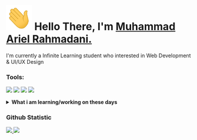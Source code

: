 
<h1 align="left">
    <img src=https://github.com/arielrahmadani/arielrahmadani/blob/main/wave.gif width="70px"> Hello There, I'm <a href="https://github.com/arielrahmadani">Muhammad Ariel Rahmadani.</a> 
<h align="right">

</h1>
I'm currently a Infinite Learning student who interested in Web Development & UI/UX Design

### Tools:
<p>
    <img src="https://img.shields.io/badge/OS-Windows-blue?&logo=windows" />
    <img src="https://img.shields.io/badge/Code-javascript-ob?&logo=javascript" />
    <img src="https://img.shields.io/badge/Figma Studio-blue?&logo=Figma" />
    <img src="https://img.shields.io/badge/Text%20Editor-Visual%20Studio%20Code-blue?&logo=visual%20studio%20code&logoColor=blue" />
    </p>
<details>
 <summary><strong>What i am learning/working on these days</strong></summary>
    - 🔭 I’m currently a student in Infinite Learning batch 7 </br>
    - 🌱 I’m currently learning Web Development & UI/UX Design </br>
    - 👯 I’m looking to collaborate on Website Development & Design. </br>
    - 📫 How to reach me: <a href="mailto:arielmocker@gmail.com">Email me!</a>  </br>
    - ⚡ Fun fact: I love Anime, Webtoon and so on!! </br>
</details>


### Github Statistic
<p align="left">
<a href="https://github.com/arielrahmadani">
  <img height="180em" src="https://github-readme-stats-eight-theta.vercel.app/api?username=arielrahmadani&show_icons=true&theme=algolia&include_all_commits=true&count_private=true"/>
  <img height="180em" src="https://github-readme-stats-eight-theta.vercel.app/api/top-langs/?username=arielrahmadani&layout=compact&langs_count=8&theme=algolia"/>
</a>
</p>
